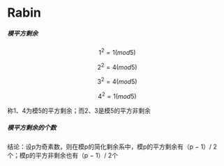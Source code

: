 # Rabin

##### 模平方剩余

$$
1^2=1(mod5)
$$

$$
2^2=4(mod5)
$$

$$
3^2=4(mod5)
$$

$$
4^2=1(mod5)
$$

称1、4为模5的平方剩余；而2、3是模5的平方非剩余

##### 模平方剩余的个数

结论：设p为奇素数，则在模p的简化剩余系中，模p的平方剩余有（p − 1）/ 2个；模p的平方非剩余也有（p − 1）/ 2个 